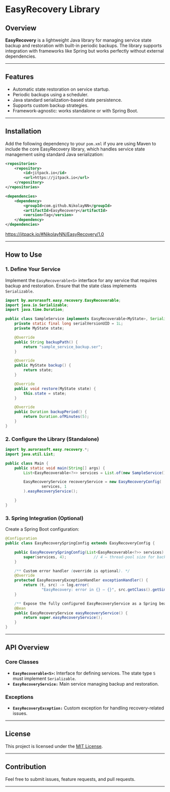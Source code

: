 # EasyRecovery Library

## Overview
**EasyRecovery** is a lightweight Java library for managing service state backup and restoration with built-in periodic backups. The library supports integration with frameworks like Spring but works perfectly without external dependencies.

---

## Features
- Automatic state restoration on service startup.
- Periodic backups using a scheduler.
- Java standard serialization-based state persistence.
- Supports custom backup strategies.
- Framework-agnostic: works standalone or with Spring Boot.

---

## Installation
Add the following dependency to your `pom.xml` if you are using Maven to include the core EasyRecovery library, which handles service state management using standard Java serialization:

```xml
<repositories>
    <repository>
        <id>jitpack.io</id>
        <url>https://jitpack.io</url>
    </repository>
</repositories>
```
```xml
<dependencies>
    <dependency>
        <groupId>com.github.NikolayNN</groupId>
        <artifactId>EasyRecovery</artifactId>
        <version>Tag</version>
    </dependency>
</dependencies>
```

https://jitpack.io/#NikolayNN/EasyRecovery/1.0

---

## How to Use

### 1. Define Your Service
Implement the `EasyRecoverable<S>` interface for any service that requires backup and restoration. Ensure that the state class implements `Serializable`.

```java
import by.aurorasoft.easy.recovery.EasyRecoverable;
import java.io.Serializable;
import java.time.Duration;

public class SampleService implements EasyRecoverable<MyState>, Serializable {
    private static final long serialVersionUID = 1L;
    private MyState state;

    @Override
    public String backupPath() {
        return "sample_service_backup.ser";
    }

    @Override
    public MyState backup() {
        return state;
    }

    @Override
    public void restore(MyState state) {
        this.state = state;
    }

    @Override
    public Duration backupPeriod() {
        return Duration.ofMinutes(5);
    }
}
```

### 2. Configure the Library (Standalone)

```java
import by.aurorasoft.easy.recovery.*;
import java.util.List;

public class Main {
    public static void main(String[] args) {
        List<EasyRecoverable<?>> services = List.of(new SampleService());

        EasyRecoveryService recoveryService = new EasyRecoveryConfig(
                services, 1
        ).easyRecoveryService();

    }
}
```

### 3. Spring Integration (Optional)
Create a Spring Boot configuration:

```java
@Configuration
public class EasyRecoverySpringConfig extends EasyRecoveryConfig {

    public EasyRecoverySpringConfig(List<EasyRecoverable<?>> services) {
        super(services, 4);            // 4 – thread-pool size for backup tasks
    }

    /** Custom error handler (override is optional). */
    @Override
    protected EasyRecoveryExceptionHandler exceptionHandler() {
        return (t, src) -> log.error(
                "EasyRecovery: error in {} – {}", src.getClass().getSimpleName(), t.getMessage(), t);
    }

    /** Expose the fully configured EasyRecoveryService as a Spring bean. */
    @Bean
    public EasyRecoveryService easyRecoveryService() {
        return super.easyRecoveryService();
    }
}
```

---

## API Overview

### Core Classes
- **`EasyRecoverable<S>`:** Interface for defining services. The state type `S` must implement `Serializable`.
- **`EasyRecoveryService:`** Main service managing backup and restoration.

### Exceptions
- **`EasyRecoveryException:`** Custom exception for handling recovery-related issues.

---

## License
This project is licensed under the [MIT License](LICENSE).

---

## Contribution
Feel free to submit issues, feature requests, and pull requests.

---
